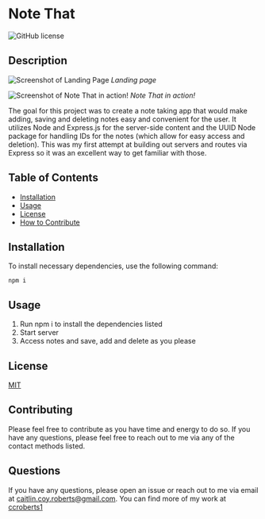 # Note That

![GitHub license](https://img.shields.io/badge/license-MIT-orange)

## Description

![Screenshot of Landing Page](/images/screenshotLanding.png)
_Landing page_

![Screenshot of Note That in action!](/images/screenshotTakeNote.png)
_Note That in action!_

The goal for this project was to create a note taking app that would make adding, saving and deleting notes easy and convenient for the user. It utilizes Node and Express.js for the server-side content and the UUID Node package for handling IDs for the notes (which allow for easy access and deletion). This was my first attempt at building out servers and routes via Express so it was an excellent way to get familiar with those.

## Table of Contents

- [Installation](#installation)
- [Usage](#usage)
- [License](#license)
- [How to Contribute](#contributing)

## Installation

To install necessary dependencies, use the following command:

```
npm i
```

## Usage

1. Run npm i to install the dependencies listed
2. Start server
3. Access notes and save, add and delete as you please

## License

[MIT](https://choosealicense.com/licenses/mit/)

## Contributing

Please feel free to contribute as you have time and energy to do so. If you have any questions, please feel free to reach out to me via any of the contact methods listed.

## Questions

If you have any questions, please open an issue or reach out to me via email at <caitlin.coy.roberts@gmail.com>. You can find more of my work at [ccroberts1](https://github.com/ccroberts1)
